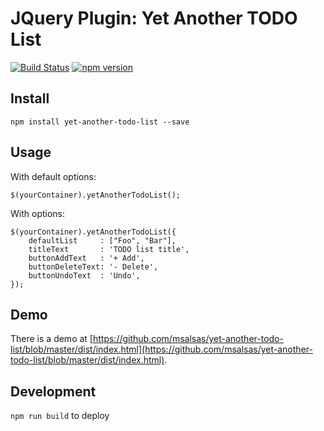 # JQuery Plugin: Yet Another TODO List 
[![Build Status](https://travis-ci.org/msalsas/yet-another-todo-list.svg?branch=master)](https://travis-ci.org/msalsas/yet-another-todo-list)
[![npm version](https://badge.fury.io/js/yet-another-todo-list.svg)](https://badge.fury.io/js/yet-another-todo-list)

## Install
 
`npm install yet-another-todo-list --save`
 
## Usage

With default options:

`$(yourContainer).yetAnotherTodoList();`

With options:

    $(yourContainer).yetAnotherTodoList({
        defaultList     : ["Foo", "Bar"],
        titleText       : 'TODO list title',
        buttonAddText   : '+ Add',
        buttonDeleteText: '- Delete',
        buttonUndoText  : 'Undo',
    });

 
## Demo

There is a demo at [https://github.com/msalsas/yet-another-todo-list/blob/master/dist/index.html](https://github.com/msalsas/yet-another-todo-list/blob/master/dist/index.html).

## Development

`npm run build` to deploy